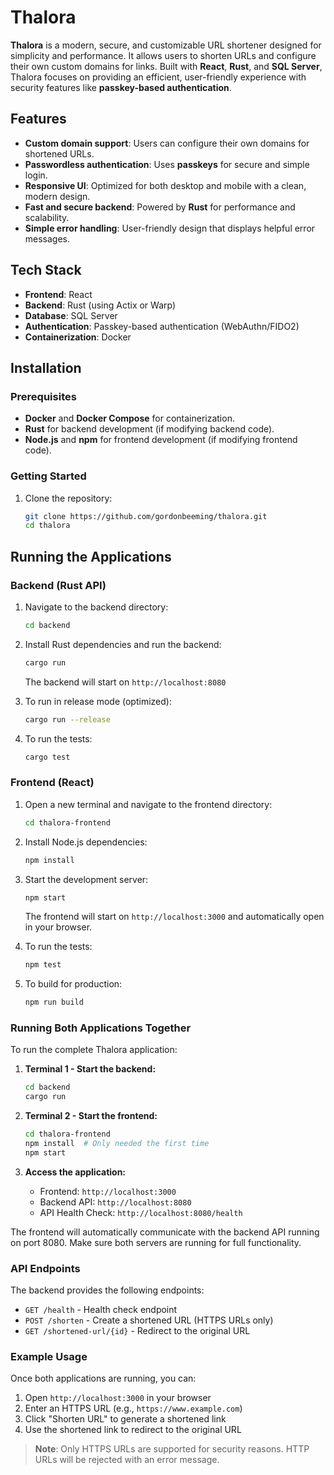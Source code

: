 # Thalora

**Thalora** is a modern, secure, and customizable URL shortener designed for simplicity and performance. It allows users to shorten URLs and configure their own custom domains for links. Built with **React**, **Rust**, and **SQL Server**, Thalora focuses on providing an efficient, user-friendly experience with security features like **passkey-based authentication**.

## Features

- **Custom domain support**: Users can configure their own domains for shortened URLs.
- **Passwordless authentication**: Uses **passkeys** for secure and simple login.
- **Responsive UI**: Optimized for both desktop and mobile with a clean, modern design.
- **Fast and secure backend**: Powered by **Rust** for performance and scalability.
- **Simple error handling**: User-friendly design that displays helpful error messages.

## Tech Stack

- **Frontend**: React
- **Backend**: Rust (using Actix or Warp)
- **Database**: SQL Server
- **Authentication**: Passkey-based authentication (WebAuthn/FIDO2)
- **Containerization**: Docker

## Installation

### Prerequisites
- **Docker** and **Docker Compose** for containerization.
- **Rust** for backend development (if modifying backend code).
- **Node.js** and **npm** for frontend development (if modifying frontend code).

### Getting Started

1. Clone the repository:

   ```bash
   git clone https://github.com/gordonbeeming/thalora.git
   cd thalora
   ```

## Running the Applications

### Backend (Rust API)

1. Navigate to the backend directory:
   ```bash
   cd backend
   ```

2. Install Rust dependencies and run the backend:
   ```bash
   cargo run
   ```
   
   The backend will start on `http://localhost:8080`

3. To run in release mode (optimized):
   ```bash
   cargo run --release
   ```

4. To run the tests:
   ```bash
   cargo test
   ```

### Frontend (React)

1. Open a new terminal and navigate to the frontend directory:
   ```bash
   cd thalora-frontend
   ```

2. Install Node.js dependencies:
   ```bash
   npm install
   ```

3. Start the development server:
   ```bash
   npm start
   ```
   
   The frontend will start on `http://localhost:3000` and automatically open in your browser.

4. To run the tests:
   ```bash
   npm test
   ```

5. To build for production:
   ```bash
   npm run build
   ```

### Running Both Applications Together

To run the complete Thalora application:

1. **Terminal 1 - Start the backend:**
   ```bash
   cd backend
   cargo run
   ```
   
2. **Terminal 2 - Start the frontend:**
   ```bash
   cd thalora-frontend
   npm install  # Only needed the first time
   npm start
   ```

3. **Access the application:**
   - Frontend: `http://localhost:3000`
   - Backend API: `http://localhost:8080`
   - API Health Check: `http://localhost:8080/health`

The frontend will automatically communicate with the backend API running on port 8080. Make sure both servers are running for full functionality.

### API Endpoints

The backend provides the following endpoints:

- `GET /health` - Health check endpoint
- `POST /shorten` - Create a shortened URL (HTTPS URLs only)
- `GET /shortened-url/{id}` - Redirect to the original URL

### Example Usage

Once both applications are running, you can:

1. Open `http://localhost:3000` in your browser
2. Enter an HTTPS URL (e.g., `https://www.example.com`) 
3. Click "Shorten URL" to generate a shortened link
4. Use the shortened link to redirect to the original URL

> **Note**: Only HTTPS URLs are supported for security reasons. HTTP URLs will be rejected with an error message.
